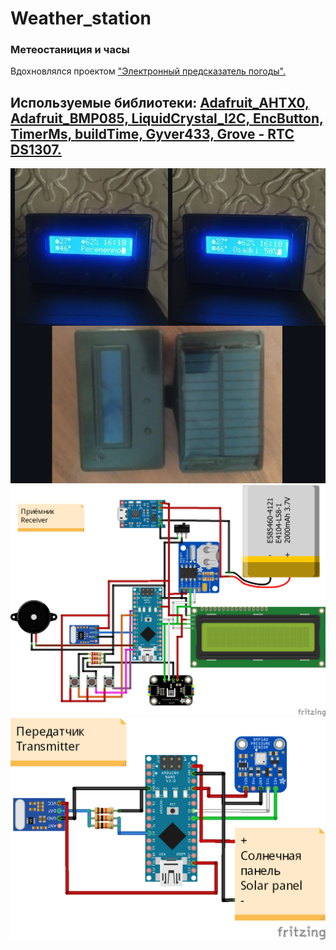 # Weather_station #
### Метеостаниция и часы
Вдохновлялся проектом <a href="https://alexgyver.ru/weatherpredict/">"Электронный предсказатель погоды".</a>
## Используемые библиотеки: <a href="https://github.com/adafruit/Adafruit-BMP085-Library">Adafruit_AHTX0, </a> <a href="https://github.com/adafruit/Adafruit_AHTX0">Adafruit_BMP085, </a> <a href="https://github.com/johnrickman/LiquidCrystal_I2C">LiquidCrystal_I2C, </a> <a href="https://github.com/GyverLibs/EncButton">EncButton, </a> <a href="https://github.com/GyverLibs/TimerMs">TimerMs, </a> <a href="https://github.com/GyverLibs/buildTime">buildTime, </a> <a href="https://github.com/GyverLibs/Gyver433">Gyver433, </a> <a href="https://github.com/Seeed-Studio/RTC_DS1307">Grove - RTC DS1307.</a>
<img src="https://github.com/boy4ik7/Weather_station/blob/main/image.png?raw=true" width="800">
<img src="https://github.com/boy4ik7/Weather_station/blob/main/rx.png?raw=true" width="800">
<img src="https://github.com/boy4ik7/Weather_station/blob/main/tx.png?raw=true" width="800">
